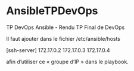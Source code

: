 # AnsibleTPDevOps
TP DevOps Ansible - Rendu TP Final de DevOps

Il faut ajouter dans le fichier /etc/ansible/hosts

[ssh-server]
172.17.0.2
172.17.0.3
172.17.0.4

afin d’utiliser ce « groupe d’IP » dans le playbook.
